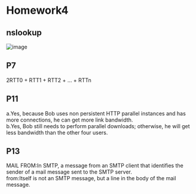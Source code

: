 # Homework4
## nslookup
![image](https://github.com/Liquidibiza/hello-world/blob/master/nslookup.png)
## P7
2RTT0 + RTT1 + RTT2 + … + RTTn
## P11
a.Yes, because Bob uses non persistent HTTP parallel instances and has more connections, he can get more link bandwidth.<br>
b.Yes, Bob still needs to perform parallel downloads; otherwise, he will get less bandwidth than the other four users.
##  P13
MAIL FROM:In SMTP, a message from an SMTP client that identifies the sender of a mail message sent to the SMTP server.<br>
from:Itself is not an SMTP message, but a line in the body of the mail message.
